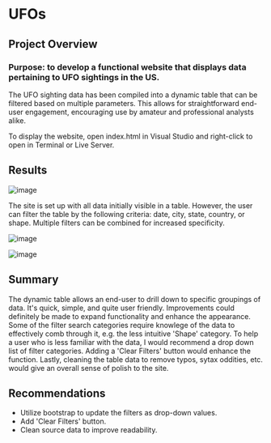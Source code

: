 # UFOs
## Project Overview
### Purpose: to develop a functional website that displays data pertaining to UFO sightings in the US.
The UFO sighting data has been compiled into a dynamic table that can be filtered based on multiple parameters. This allows for straightforward end-user engagement, encouraging use by amateur and professional analysts alike.

To display the website, open index.html in Visual Studio and right-click to open in Terminal or Live Server.

## Results
![image](https://user-images.githubusercontent.com/83254435/126101641-3f25c7ec-70ec-4ef7-ab8a-e4bd427ecc52.png)

The site is set up with all data initially visible in a table. However, the user can filter the table by the following criteria: date, city, state, country, or shape. Multiple filters can be combined for increased specificity.

![image](https://user-images.githubusercontent.com/83254435/126101665-3ad5f6c4-3726-4ea0-a7c5-844ec0aeeb81.png)

![image](https://user-images.githubusercontent.com/83254435/126101714-34513f57-d6ba-4f0e-a73f-7c986c1cf3be.png)

## Summary
The dynamic table allows an end-user to drill down to specific groupings of data. It's quick, simple, and quite user friendly. Improvements could definitely be made to expand functionality and enhance the appearance. Some of the filter search categories require knowlege of the data to effectively comb through it, e.g. the less intuitive 'Shape' category. To help a user who is less familiar with the data, I would recommend a drop down list of filter categories. Adding a 'Clear Filters' button would enhance the function. Lastly, cleaning the table data to remove typos, sytax oddities, etc. would give an overall sense of polish to the site.

## Recommendations
- Utilize bootstrap to update the filters as drop-down values. 
- Add 'Clear Filters' button.
- Clean source data to improve readability.
